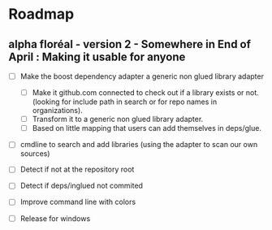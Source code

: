 # Roadmap

## alpha floréal - version 2 - Somewhere in End of April : Making it usable for anyone

  - [ ] Make the boost dependency adapter a generic non glued library adapter
    - [ ] Make it github.com connected to check out if a library exists or not. (looking for include path in search or for repo names in organizations).
    - [ ] Transform it to a generic non glued library adapter.
    - [ ] Based on little mapping that users can add themselves in deps/glue.

  - [ ] cmdline to search and add libraries (using the adapter to scan our own sources)

  - [ ] Detect if not at the repository root
  - [ ] Detect if deps/inglued not commited
  - [ ] Improve command line with colors

  - [ ] Release for windows 


